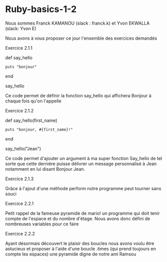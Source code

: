 # Ruby-basics-1-2

Nous sommes Franck KAMANOU (slack : franck.k)
et Yvon EKWALLA (slack: Yvon E)


Nous avons à vous proposer ce jour l'ensemble des exercices demandés 


Exercice 2.1.1 

def say_hello

	puts "bonjour"

end

say_hello

Ce code permet de définir la fonction say_hello qui affichera Bonjour à chaque fois qu'on l'appelle

Exercice 2.1.2

def say_hello(first_name)

	puts "bonjour, #{first_name}!"
	
end

say_hello("Jean")


Ce code permet d'ajouter un argument à ma super fonction Say_hello de tel sorte que cette dernière puisse délivrer un message personnalisé à Jean notamment en lui disant Bonjour Jean.

Exercice 2.1.3

Grâce à l'ajout d'une méthode perform notre programme peut tourner sans souci

Exercice 2.2.1 

Petit rappel de la fameuse pyramide de mario! un programme qui doit tenir compte de l'espace et du nombre d'étage. Nous avons donc défini de nombreuses variables pour ce faire

Exercice 2.2.2

Ayant désormais découvert le plaisir des boucles nous avons voulu être astucieux et proposer à l'aide d'une boucle .times (qui prend toujours en compte les espaces) une pyramide digne de notre ami Ramsou



 